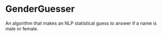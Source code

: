 # GenderGuesser
An algorithm that makes an NLP statistical guess to answer if a name is male or female.
